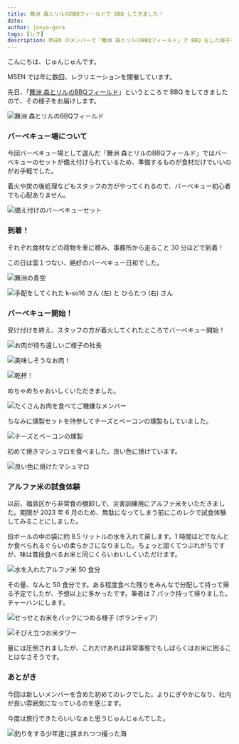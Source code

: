 ```yaml
---
title: 舞洲 森とリルのBBQフィールドで BBQ してきました！
date: 
author: junya-gera
tags: [レク]
description: MSEN のメンバーで「舞洲 森とリルのBBQフィールド」で BBQ をした様子をお届けします。
---
```


こんにちは、じゅんじゅんです。

MSEN では年に数回、レクリエーションを開催しています。

先日、「[舞洲 森とリルのBBQフィールド](https://www.lodge-maishima.com/bbq/)」というところで BBQ をしてきましたので、その様子をお届けします。

![舞洲 森とリルのBBQフィールド](images/17.jpg "舞洲 森とリルのBBQフィールド")

### バーベキュー場について

今回バーベキュー場として選んだ「舞洲 森とリルのBBQフィールド」ではバーベキューのセットが備え付けられているため、準備するものが食材だけでいいのがお手軽でした。

着火や炭の後処理などもスタッフの方がやってくれるので、バーベキュー初心者でも心配ありません。

![備え付けのバーベキューセット](images/5.jpg "備え付けのバーベキューセット")

### 到着！

それぞれ食材などの荷物を車に積み、事務所から走ること 30 分ほどで到着！

この日は雲１つない、絶好のバーベキュー日和でした。

![舞洲の青空](images/1.jpg "舞洲の青空")

![手配をしてくれた k-so16 さん (左) と ひらたつ (右) さん](images/2.jpg "手配をしてくれた k-so16 さん (左) と ひらたつ (右) さん")

### バーベキュー開始！

受け付けを終え、スタッフの方が着火してくれたところでバーベキュー開始！

![お肉が待ち遠しいご様子の社長](images/9.jpg "お肉が待ち遠しいご様子の社長")

![美味しそうなお肉！](images/10.jpg "美味しそうなお肉！")

![乾杯！](images/11.jpg "乾杯！")

めちゃめちゃおいしくいただきました。

![たくさんお肉を食べてご機嫌なメンバー](images/16.jpg "たくさんお肉を食べてご機嫌なメンバー")

ちなみに燻製セットを持参してチーズとベーコンの燻製もしていました。

![チーズとベーコンの燻製](images/12.jpg "チーズとベーコンの燻製")

初めて焼きマシュマロを食べました。良い色に焼けています。

![良い色に焼けたマシュマロ](images/15.jpg "良い色に焼けたマシュマロ")

### アルファ米の試食体験

以前、福島区から非常食の棚卸しで、災害訓練用にアルファ米をいただきました。期限が 2023 年 6 月のため、無駄になってしまう前にこのレクで試食体験してみることにしました。

段ボールの中の袋に約 8.5 リットルの水を入れて戻します。1 時間ほどでなんとか食べられるぐらいの柔らかさになりました。ちょっと固くてつぶれがちですが、味は普段食べるお米と同じくらいおいしくいただけます。

![水を入れたアルファ米 50 食分](images/6.jpg "水を入れたアルファ米 50 食分")

その量、なんと 50 食分です。ある程度食べた残りをみんなで分配して持って帰る予定でしたが、予想以上に多かったです。筆者は 7 パック持って帰りました。チャーハンにします。

![せっせとお米をパックにつめる様子 (ボランティア)](images/8.jpg "せっせとお米をパックにつめる様子 (ボランティア)")

![そびえ立つお米タワー](images/7.jpg "そびえ立つお米タワー")

量には圧倒されましたが、これだけあれば非常事態でもしばらくはお米に困ることはなさそうです。

### あとがき

今回は新しいメンバーを含めた初めてのレクでした。よりにぎやかになり、社内が良い雰囲気になっているのを感じます。

今度は旅行できたらいいなぁと思うじゅんじゅんでした。

![釣りをする少年達に挟まれつつ撮った海](images/14.jpg "釣りをする少年達に挟まれつつ撮った海")
